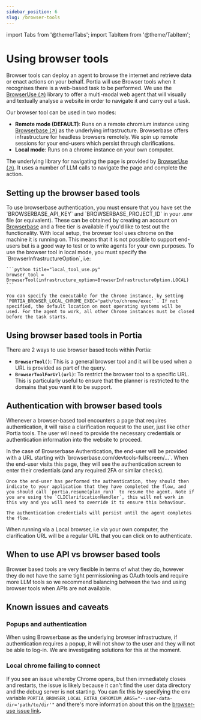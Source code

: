 ```yaml
---
sidebar_position: 6
slug: /browser-tools
---
```


import Tabs from '@theme/Tabs';
import TabItem from '@theme/TabItem';

# Using browser tools

Browser tools can deploy an agent to browse the internet and retrieve data or enact actions on your behalf. Portia will use Browser tools when it recognises there is a web-based task to be performed. We use the <a href="https://browser-use.com" target="_blank">BrowserUse (↗)</a> library to offer a multi-modal web agent that will visually and textually analyse a website in order to navigate it and carry out a task.

Our browser tool can be used in two modes:
- **Remote mode (DEFAULT)**: Runs on a remote chromium instance using <a href="https://www.browserbase.com/" target="_blank">Browserbase (↗)</a> as the underlying infrastructure. Browserbase offers infrastructure for headless browsers remotely. We spin up remote sessions for your end-users which persist through clarifications.
- **Local mode**: Runs on a chrome instance on your own computer.

The underlying library for navigating the page is provided by <a href="https://browser-use.com" target="_blank">BrowserUse (↗)</a>. It uses a number of LLM calls to navigate the page and complete the action.

## Setting up the browser based tools

<Tabs>
  <TabItem label="Browserbase setup" value="browserbase_setup">
    To use browserbase authentication, you must ensure that you have set the `BROWSERBASE_API_KEY` and `BROWSERBASE_PROJECT_ID` in your .env file (or equivalent). These can be obtained by creating an account on <a href="https://www.browserbase.com">Browserbase</a> and a free tier is available if you'd like to test out the functionality.
  </TabItem>
  <TabItem label="Local setup" value="local_setup">
    With local setup, the browser tool uses chrome on the machine it is running on. This means that it is not possible to support end-users but is a good way to test or to write agents for your own purposes. To use the browser tool in local mode, you must specify the `BrowserInfrastructureOption`, i.e:
    
    ```python title="local_tool_use.py"
    browser_tool = BrowserTool(infrastructure_option=BrowserInfrastructureOption.LOCAL)
    ```
  
    You can specify the executable for the Chrome instance, by setting `PORTIA_BROWSER_LOCAL_CHROME_EXEC='path/to/chrome/exec'`. If not specified, the default location on most operating systems will be used. For the agent to work, all other Chrome instances must be closed before the task starts.
  </TabItem>
</Tabs>

## Using browser based tools in Portia

There are 2 ways to use browser based tools within Portia:
- **`BrowserTool()`**: This is a general browser tool and it will be used when a URL is provided as part of the query.
- **`BrowserToolForUrl(url)`**: To restrict the browser tool to a specific URL. This is particularly useful to ensure that the planner is restricted to the domains that you want it to be support.

## Authentication with browser based tools

Whenever a browser-based tool encounters a page that requires authentication, it will raise a clarification request to the user, just like other Portia tools. The user will need to provide the necessary credentials or authentication information into the website to proceed.

<Tabs>
  <TabItem label="Browserbase Authentication" value="browserbase_authentication">
    In the case of Browserbase Authentication, the end-user will be provided with a URL starting with `browserbase.com/devtools-fullscreen/...`. When the end-user visits this page, they will see the authentication screen to enter their credentials (and any required 2FA or similar checks).

    Once the end-user has performed the authentication, they should then indicate to your application that they have completed the flow, and you should call `portia.resume(plan_run)` to resume the agent. Note if you are using the `CLIClarificationHandler`, this will not work in this way and you will need to override it to ensure this behaviour.
    
    The authentication credentials will persist until the agent completes the flow.
  </TabItem>
  <TabItem label="Local Browser Authentication" value="local_authentication">
    When running via a Local browser, i.e via your own computer, the clarification URL will be a regular URL that you can click on to authenticate.
  </TabItem>
</Tabs>

## When to use API vs browser based tools

Browser based tools are very flexible in terms of what they do, however they do not have the same tight permissioning as OAuth tools and require more LLM tools so we recommend balancing between the two and using browser tools when APIs are not available.

## Known issues and caveats

### Popups and authentication
When using Browserbase as the underlying browser infrastructure, if authentication requires a popup, it will not show to the user and they will not be able to log-in. We are investigating solutions for this at the moment.

### Local chrome failing to connect
If you see an issue whereby Chrome opens, but then immediately closes and restarts, the issue is likely because it can't find the user data directory and the debug server is not starting. You can fix this by specifying the env variable `PORTIA_BROWSER_LOCAL_EXTRA_CHROMIUM_ARGS="--user-data-dir='path/to/dir'"` and there's more information about this on the <a href="https://github.com/browser-use/browser-use/issues/291#issuecomment-2792636861">browser-use issue link</a>.